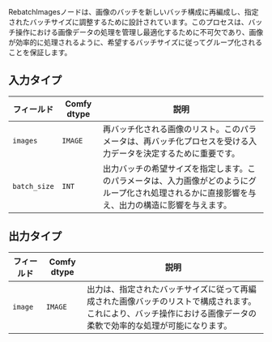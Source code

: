
RebatchImagesノードは、画像のバッチを新しいバッチ構成に再編成し、指定されたバッチサイズに調整するために設計されています。このプロセスは、バッチ操作における画像データの処理を管理し最適化するために不可欠であり、画像が効率的に処理されるように、希望するバッチサイズに従ってグループ化されることを保証します。

## 入力タイプ

| フィールド       | Comfy dtype | 説明                                                                         |
|----------------|-------------|-------------------------------------------------------------------------------------|
| `images`       | `IMAGE`     | 再バッチ化される画像のリスト。このパラメータは、再バッチ化プロセスを受ける入力データを決定するために重要です。 |
| `batch_size`   | `INT`       | 出力バッチの希望サイズを指定します。このパラメータは、入力画像がどのようにグループ化され処理されるかに直接影響を与え、出力の構造に影響を与えます。 |

## 出力タイプ

| フィールド | Comfy dtype | 説明                                                                   |
|-------|-------------|-------------------------------------------------------------------------------|
| `image` | `IMAGE`    | 出力は、指定されたバッチサイズに従って再編成された画像バッチのリストで構成されます。これにより、バッチ操作における画像データの柔軟で効率的な処理が可能になります。 |
